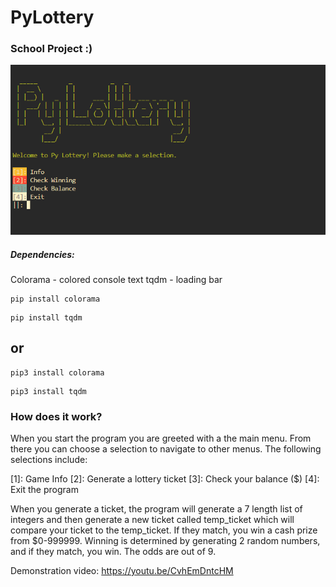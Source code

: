 # PyLottery

### School Project :)


![image info](./images/img1.png)

##### Dependencies:
Colorama - colored console text
tqdm - loading bar

```
pip install colorama
```
```
pip install tqdm
```

## or

```
pip3 install colorama
```
```
pip3 install tqdm
```

### How does it work?

When you start the program you are greeted with a the main menu. From there you can choose a selection to navigate to other menus. The following selections include:

[1]: Game Info
[2]: Generate a lottery ticket
[3]: Check your balance ($)
[4]: Exit the program


When you generate a ticket, the program will generate a 7 length list of integers and then
generate a new ticket called temp_ticket which will compare your ticket to the temp_ticket. 
If they match, you win a cash prize from $0-999999. Winning is determined by generating 2 random
numbers, and if they match, you win. The odds are out of 9.

Demonstration video:
https://youtu.be/CvhEmDntcHM